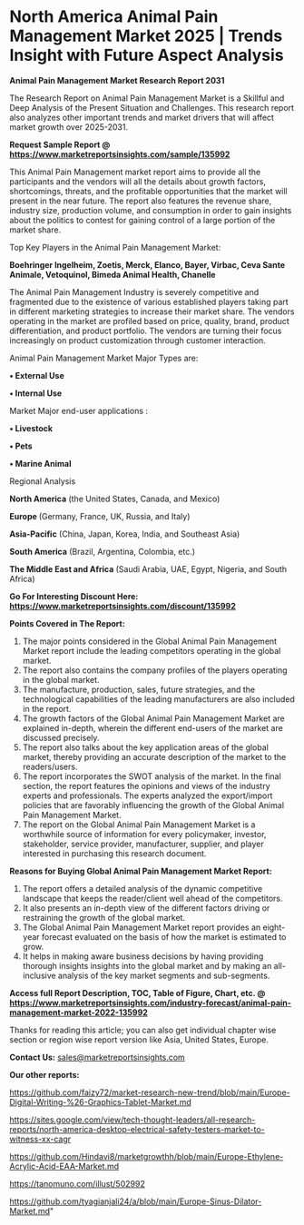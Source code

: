 # North America Animal Pain Management Market 2025 | Trends Insight with Future Aspect Analysis

<strong>Animal Pain Management Market Research Report 2031</strong>

The Research Report on Animal Pain Management Market is a Skillful and Deep Analysis of the Present Situation and Challenges. This research report also analyzes other important trends and market drivers that will affect market growth over 2025-2031.

<strong>Request Sample Report @ <a href=https://www.marketreportsinsights.com/sample/135992>https://www.marketreportsinsights.com/sample/135992</a></strong>

This Animal Pain Management market report aims to provide all the participants and the vendors will all the details about growth factors, shortcomings, threats, and the profitable opportunities that the market will present in the near future. The report also features the revenue share, industry size, production volume, and consumption in order to gain insights about the politics to contest for gaining control of a large portion of the market share.

Top Key Players in the Animal Pain Management Market:

<strong>Boehringer Ingelheim, Zoetis, Merck, Elanco, Bayer, Virbac, Ceva Sante Animale, Vetoquinol, Bimeda Animal Health, Chanelle</strong>

The Animal Pain Management Industry is severely competitive and fragmented due to the existence of various established players taking part in different marketing strategies to increase their market share. The vendors operating in the market are profiled based on price, quality, brand, product differentiation, and product portfolio. The vendors are turning their focus increasingly on product customization through customer interaction.

Animal Pain Management Market Major Types are:

<strong>• External Use

• Internal Use</strong>

Market Major end-user applications :

<strong>• Livestock

• Pets

• Marine Animal</strong>

Regional Analysis

</u><strong><b>North America</b></strong> (the United States, Canada, and Mexico)

<strong><b>Europe </b></strong>(Germany, France, UK, Russia, and Italy)

<strong><b>Asia-Pacific</b></strong> (China, Japan, Korea, India, and Southeast Asia)

<strong><b>South America</b></strong> (Brazil, Argentina, Colombia, etc.)

<strong><b>The Middle East and Africa</b></strong> (Saudi Arabia, UAE, Egypt, Nigeria, and South Africa)

<strong>Go For Interesting Discount Here: <a href=https://www.marketreportsinsights.com/discount/135992>https://www.marketreportsinsights.com/discount/135992</a></strong>

<strong>Points Covered in The Report:</strong>
<ol>
  <li>The major points considered in the Global Animal Pain Management Market report include the leading competitors operating in the global market.</li>
  <li>The report also contains the company profiles of the players operating in the global market.</li>
  <li>The manufacture, production, sales, future strategies, and the technological capabilities of the leading manufacturers are also included in the report.</li>
  <li>The growth factors of the Global Animal Pain Management Market are explained in-depth, wherein the different end-users of the market are discussed precisely.</li>
  <li>The report also talks about the key application areas of the global market, thereby providing an accurate description of the market to the readers/users.</li>
  <li>The report incorporates the SWOT analysis of the market. In the final section, the report features the opinions and views of the industry experts and professionals. The experts analyzed the export/import policies that are favorably influencing the growth of the Global Animal Pain Management Market.</li>
  <li>The report on the Global Animal Pain Management Market is a worthwhile source of information for every policymaker, investor, stakeholder, service provider, manufacturer, supplier, and player interested in purchasing this research document.</li>
</ol>
<strong>Reasons for Buying Global Animal Pain Management Market Report:</strong>

<ol>
  <li>The report offers a detailed analysis of the dynamic competitive landscape that keeps the reader/client well ahead of the competitors.</li>
  <li>It also presents an in-depth view of the different factors driving or restraining the growth of the global market.</li>
  <li>The Global Animal Pain Management Market report provides an eight-year forecast evaluated on the basis of how the market is estimated to grow.</li>
  <li>It helps in making aware business decisions by having providing thorough insights insights into the global market and by making an all-inclusive analysis of the key market segments and sub-segments.</li>
</ol>
<strong>Access full Report Description, TOC, Table of Figure, Chart, etc. @ <a href=https://www.marketreportsinsights.com/industry-forecast/animal-pain-management-market-2022-135992>https://www.marketreportsinsights.com/industry-forecast/animal-pain-management-market-2022-135992</a></strong>


Thanks for reading this article; you can also get individual chapter wise section or region wise report version like Asia, United States, Europe.

<strong>Contact Us:</strong>
sales@marketreportsinsights.com

<strong>Our other reports:</strong>

<a href=https://github.com/faizy72/market-research-new-trend/blob/main/Europe-Digital-Writing-%26-Graphics-Tablet-Market.md>https://github.com/faizy72/market-research-new-trend/blob/main/Europe-Digital-Writing-%26-Graphics-Tablet-Market.md</a>

<a href=https://sites.google.com/view/tech-thought-leaders/all-research-reports/north-america-desktop-electrical-safety-testers-market-to-witness-xx-cagr>https://sites.google.com/view/tech-thought-leaders/all-research-reports/north-america-desktop-electrical-safety-testers-market-to-witness-xx-cagr</a>

<a href=https://github.com/Hindavi8/marketgrowthh/blob/main/Europe-Ethylene-Acrylic-Acid-EAA-Market.md>https://github.com/Hindavi8/marketgrowthh/blob/main/Europe-Ethylene-Acrylic-Acid-EAA-Market.md</a>

<a href=https://tanomuno.com/illust/502992>https://tanomuno.com/illust/502992</a>

<a href=https://github.com/tyagianjali24/a/blob/main/Europe-Sinus-Dilator-Market.md>https://github.com/tyagianjali24/a/blob/main/Europe-Sinus-Dilator-Market.md</a>"
